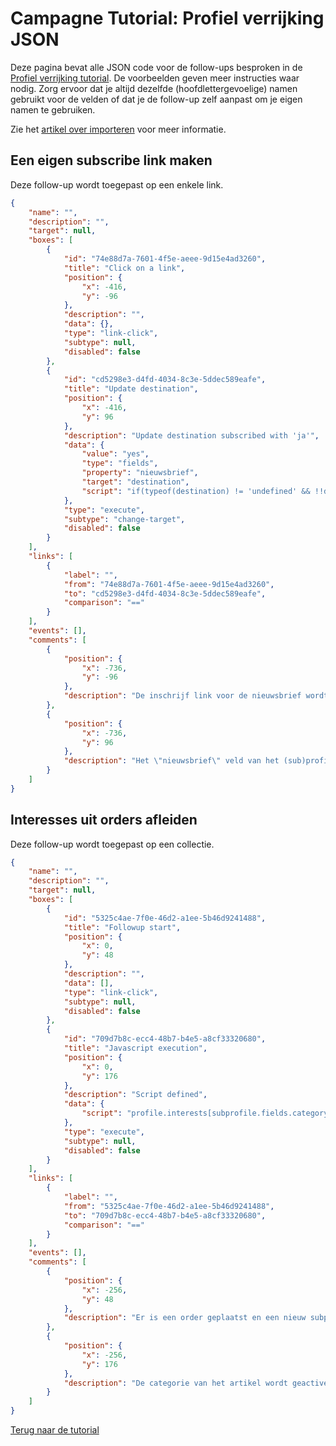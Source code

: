 # Campagne Tutorial: Profiel verrijking JSON

Deze pagina bevat alle JSON code voor de follow-ups besproken in de 
[Profiel verrijking tutorial](./campaign-tutorial-profile-enrichment). 
De voorbeelden geven meer instructies waar nodig. Zorg ervoor dat je 
altijd dezelfde (hoofdlettergevoelige) namen gebruikt voor de velden of 
dat je de follow-up zelf aanpast om je eigen namen te gebruiken.

Zie het [artikel over importeren](./followups-importing-exporting) voor meer informatie.

## Een eigen subscribe link maken

Deze follow-up wordt toegepast op een enkele link.

```json
{
    "name": "",
    "description": "",
    "target": null,
    "boxes": [
        {
            "id": "74e88d7a-7601-4f5e-aeee-9d15e4ad3260",
            "title": "Click on a link",
            "position": {
                "x": -416,
                "y": -96
            },
            "description": "",
            "data": {},
            "type": "link-click",
            "subtype": null,
            "disabled": false
        },
        {
            "id": "cd5298e3-d4fd-4034-8c3e-5ddec589eafe",
            "title": "Update destination",
            "position": {
                "x": -416,
                "y": 96
            },
            "description": "Update destination subscribed with 'ja'",
            "data": {
                "value": "yes",
                "type": "fields",
                "property": "nieuwsbrief",
                "target": "destination",
                "script": "if(typeof(destination) != 'undefined' && !!destination) { destination.fields.nieuwsbrief = 'ja'; }else if(typeof(subprofile) != 'undefined' && !!subprofile) { subprofile.fields.nieuwsbrief = 'ja'; }else if(typeof(profile) != 'undefined' && !!profile) { profile.fields.nieuwsbrief = 'ja'; }"
            },
            "type": "execute",
            "subtype": "change-target",
            "disabled": false
        }
    ],
    "links": [
        {
            "label": "",
            "from": "74e88d7a-7601-4f5e-aeee-9d15e4ad3260",
            "to": "cd5298e3-d4fd-4034-8c3e-5ddec589eafe",
            "comparison": "=="
        }
    ],
    "events": [],
    "comments": [
        {
            "position": {
                "x": -736,
                "y": -96
            },
            "description": "De inschrijf link voor de nieuwsbrief wordt aangeklikt."
        },
        {
            "position": {
                "x": -736,
                "y": 96
            },
            "description": "Het \"nieuwsbrief\" veld van het (sub)profiel wordt naar \"ja\" veranderd."
        }
    ]
}
```

## Interesses uit orders afleiden

Deze follow-up wordt toegepast op een collectie.

```json
{
    "name": "",
    "description": "",
    "target": null,
    "boxes": [
        {
            "id": "5325c4ae-7f0e-46d2-a1ee-5b46d9241488",
            "title": "Followup start",
            "position": {
                "x": 0,
                "y": 48
            },
            "description": "",
            "data": [],
            "type": "link-click",
            "subtype": null,
            "disabled": false
        },
        {
            "id": "709d7b8c-ecc4-48b7-b4e5-a8cf33320680",
            "title": "Javascript execution",
            "position": {
                "x": 0,
                "y": 176
            },
            "description": "Script defined",
            "data": {
                "script": "profile.interests[subprofile.fields.category] = true;"
            },
            "type": "execute",
            "subtype": null,
            "disabled": false
        }
    ],
    "links": [
        {
            "label": "",
            "from": "5325c4ae-7f0e-46d2-a1ee-5b46d9241488",
            "to": "709d7b8c-ecc4-48b7-b4e5-a8cf33320680",
            "comparison": "=="
        }
    ],
    "events": [],
    "comments": [
        {
            "position": {
                "x": -256,
                "y": 48
            },
            "description": "Er is een order geplaatst en een nieuw subprofiel aangemaakt."
        },
        {
            "position": {
                "x": -256,
                "y": 176
            },
            "description": "De categorie van het artikel wordt geactiveerd als interesse van de klant."
        }
    ]
}
```

[Terug naar de tutorial](./campaign-tutorial-profile-enrichment)
